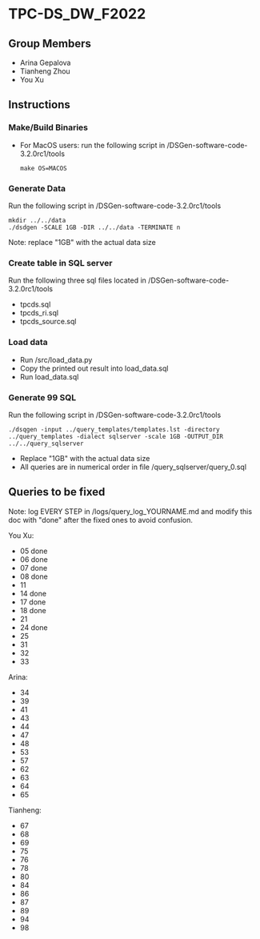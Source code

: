 # TPC-DS_DW_F2022
## Group Members
- Arina Gepalova
- Tianheng Zhou
- You Xu

## Instructions
### Make/Build Binaries
- For MacOS users: run the following script in /DSGen-software-code-3.2.0rc1/tools
    ```
    make OS=MACOS
    ```

### Generate Data
Run the following script in /DSGen-software-code-3.2.0rc1/tools
```
mkdir ../../data
./dsdgen -SCALE 1GB -DIR ../../data -TERMINATE n
```
Note: replace "1GB" with the actual data size

### Create table in SQL server
Run the following three sql files located in /DSGen-software-code-3.2.0rc1/tools
- tpcds.sql
- tpcds_ri.sql
- tpcds_source.sql

### Load data
- Run /src/load_data.py
- Copy the printed out result into load_data.sql
- Run load_data.sql

### Generate 99 SQL
Run the following script in /DSGen-software-code-3.2.0rc1/tools
```
./dsqgen -input ../query_templates/templates.lst -directory ../query_templates -dialect sqlserver -scale 1GB -OUTPUT_DIR ../../query_sqlserver
```
- Replace "1GB" with the actual data size
- All queries are in numerical order in file /query_sqlserver/query_0.sql

## Queries to be fixed
Note: log EVERY STEP in /logs/query_log_YOURNAME.md and modify this doc with "done" after the fixed ones to avoid confusion.

You Xu:
- 05 done
- 06 done
- 07 done
- 08 done
- 11
- 14 done
- 17 done
- 18 done
- 21
- 24 done
- 25
- 31
- 32
- 33

Arina:
- 34
- 39
- 41
- 43
- 44
- 47
- 48
- 53
- 57
- 62
- 63
- 64
- 65

Tianheng:
- 67
- 68
- 69
- 75
- 76
- 78
- 80
- 84
- 86
- 87
- 89
- 94
- 98